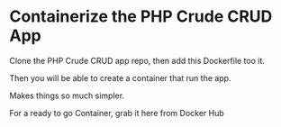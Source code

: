 #  Containerize the PHP Crude CRUD App

Clone the PHP Crude CRUD app repo, then add this Dockerfile too it.

Then you will be able to create a container that run the app.

Makes things so much simpler.

For a ready to go Container, grab it here from Docker Hub
